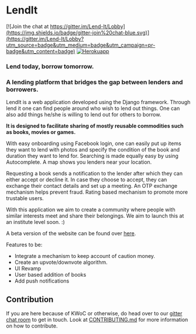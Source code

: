 # LendIt

[![Join the chat at https://gitter.im/Lend-It/Lobby](https://img.shields.io/badge/gitter-join%20chat-blue.svg)](https://gitter.im/Lend-It/Lobby?utm_source=badge&utm_medium=badge&utm_campaign=pr-badge&utm_content=badge)
[![Herokuapp](https://img.shields.io/badge/awesome-demo-red.svg)](http://pacific-dawn-55810.herokuapp.com/)

### Lend today, borrow tomorrow.

### A lending platform that bridges the gap between lenders and borrowers.

LendIt is a web application developed using the Django framework. Through lend it one can find people around who wish to lend out things. One can also add things he/she is willing to lend out for others to borrow.

**It is designed to facilitate sharing of mostly reusable commodities such as books, movies or games.**

With easy onboarding using Facebook login, one can easily put up items they want to lend with photos and specify the condition of the book and duration they want to lend for. Searching is made equally easy by using Autocomplete. A map shows you lenders near your location.

Requesting a book sends a notification to the lender after which they can either accept or decline it.
In case they choose to accept, they can exchange their contact details and set up a meeting. An OTP exchange mechanism helps prevent fraud. Rating based mechanism to promote more trustable users.

With this application we aim to create a community where people with similar interests meet and share their belongings. We aim to launch this at an institute level soon. :)

A beta version of the website can be found over [here](http://pacific-dawn-55810.herokuapp.com/).

Features to be:

- Integrate a mechanism to keep account of caution money.
- Create an upvote/downvote algorithm.
- UI Revamp
- User based addition of books
- Add push notifications

## Contribution
If you are here because of KWoC or otherwise, do head over to our [gitter chat room](https://gitter.im/Lend-It/Lobby) to get in touch. Look at [CONTRIBUTING.md](https://github.com/CodeMaxx/LendIt/blob/master/CONTRIBUTING.md) for more information on how to contribute.

